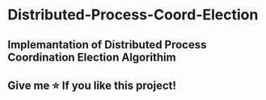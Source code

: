 # Distributed-Process-Coord-Election
## Implemantation of Distributed Process Coordination Election Algorithim
## Give me ⭐️ If you like this project!
